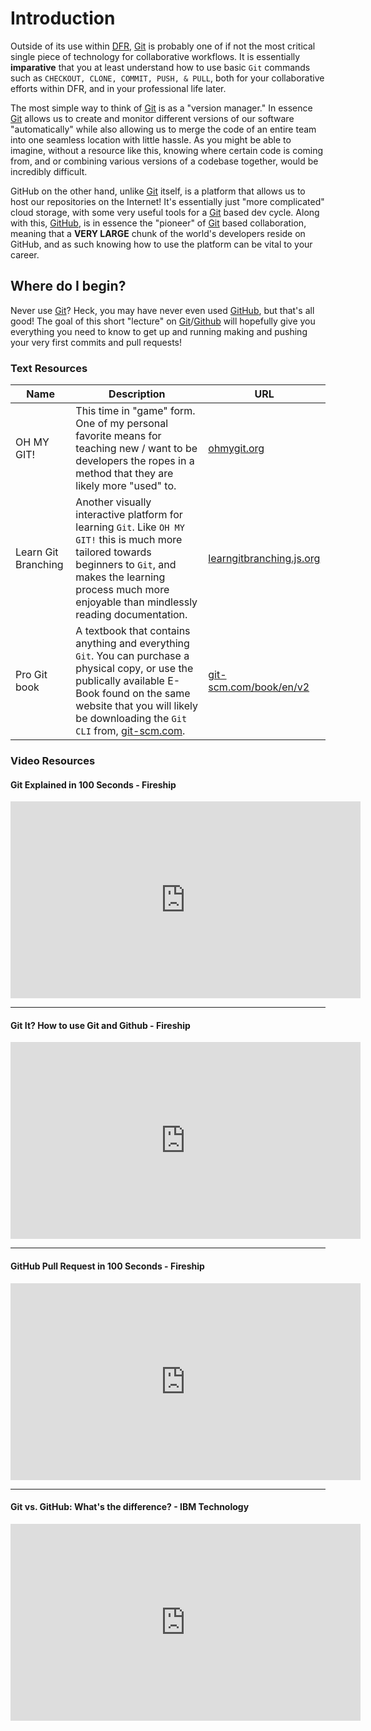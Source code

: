 # Introduction

Outside of its use within [DFR](https://dallasformularacing.com/), [Git](https://git-scm.com/) is probably one of if not the most critical single piece of technology for collaborative workflows. It is essentially **imparative** that you at least understand how to use basic `Git` commands such as `CHECKOUT, CLONE, COMMIT, PUSH, & PULL`, both for your collaborative efforts within DFR, and in your professional life later.

The most simple way to think of [Git](https://git-scm.com/) is as a "version manager." In essence [Git](https://git-scm.com/) allows us to create and monitor different versions of our software "automatically" while also allowing us to merge the code of an entire team into one seamless location with little hassle. As you might be able to imagine, without a resource like this, knowing where certain code is coming from, and or combining various versions of a codebase together, would be incredibly difficult.

GitHub on the other hand, unlike [Git](https://git-scm.com/) itself, is a platform that allows us to host our repositories on the Internet! It's essentially just "more complicated" cloud storage, with some very useful tools for a [Git](https://git-scm.com/) based dev cycle. Along with this, [GitHub](https://github.com/), is in essence the "pioneer" of [Git](https://git-scm.com/) based collaboration, meaning that a **VERY LARGE** chunk of the world's developers reside on GitHub, and as such knowing how to use the platform can be vital to your career.

## Where do I begin?

Never use [Git](https://git-scm.com/)? Heck, you may have never even used [GitHub](https://github.com/), but that's all good! The goal of this short "lecture" on [Git](https://git-scm.com/)/[Github](https://github.com/) will hopefully give you everything you need to know to get up and running making and pushing your very first commits and pull requests!

### Text Resources

|Name|Description|URL|
|---|---|---|
|OH MY GIT!|This time in "game" form. One of my personal favorite means for teaching new / want to be developers the ropes in a method that they are likely more "used" to.|[ohmygit.org](https://ohmygit.org/)|
|Learn Git Branching|Another visually interactive platform for learning `Git`. Like `OH MY GIT!` this is much more tailored towards beginners to `Git`, and makes the learning process much more enjoyable than mindlessly reading documentation. |[learngitbranching.js.org](https://learngitbranching.js.org/)|
|Pro Git book|A textbook that contains anything and everything `Git`. You can purchase a physical copy, or use the publically available E-Book found on the same website that you will likely be downloading the `Git CLI` from, [git-scm.com](https://git-scm.com/).|[git-scm.com/book/en/v2](https://git-scm.com/book/en/v2)|

### Video Resources

#### Git Explained in 100 Seconds - Fireship
<iframe width="560" height="315" src="https://www.youtube.com/embed/hwP7WQkmECE?si=R_-iJS-Qd2pgX8Wl" title="YouTube video player" frameborder="0" allow="accelerometer; autoplay; clipboard-write; encrypted-media; gyroscope; picture-in-picture; web-share" referrerpolicy="strict-origin-when-cross-origin" allowfullscreen></iframe>

---

#### Git It? How to use Git and Github - Fireship
<iframe width="560" height="315" src="https://www.youtube.com/embed/HkdAHXoRtos?si=YgaxfjvyBdkvu4vc" title="YouTube video player" frameborder="0" allow="accelerometer; autoplay; clipboard-write; encrypted-media; gyroscope; picture-in-picture; web-share" referrerpolicy="strict-origin-when-cross-origin" allowfullscreen></iframe>

---

#### GitHub Pull Request in 100 Seconds - Fireship
<iframe width="560" height="315" src="https://www.youtube.com/embed/8lGpZkjnkt4?si=PP9CmELI3BC-EAfM" title="YouTube video player" frameborder="0" allow="accelerometer; autoplay; clipboard-write; encrypted-media; gyroscope; picture-in-picture; web-share" referrerpolicy="strict-origin-when-cross-origin" allowfullscreen></iframe>

---

#### Git vs. GitHub: What's the difference? - IBM Technology
<iframe width="560" height="315" src="https://www.youtube.com/embed/wpISo9TNjfU?si=TfwvmnCIfl2CDJ-9" title="YouTube video player" frameborder="0" allow="accelerometer; autoplay; clipboard-write; encrypted-media; gyroscope; picture-in-picture; web-share" referrerpolicy="strict-origin-when-cross-origin" allowfullscreen></iframe>